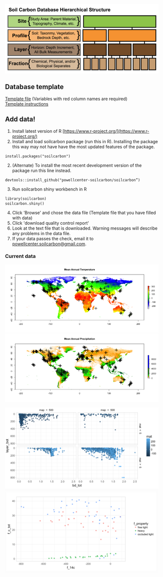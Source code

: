 ![](site_files/assets/images/structure.png)

## Database template
[Template file](https://github.com/powellcenter-soilcarbon/soilcarbon/raw/master/inst/extdata/Master_template.xlsx) (Variables with red column names are required)  
[Template instructions](/site_files/Template_info.html)

## Add data!

1. Install latest version of R [https://www.r-project.org/](https://www.r-project.org/)
2. Install and load soilcarbon package (run this in R). Installing the package this way may not have have the most updated features of the package.
```{r}
install.packages("soilcarbon")
```
2. (Alternate) To  install the most recent development version of the package run this line instead.
```{r}
devtools::install_github("powellcenter-soilcarbon/soilcarbon”)
```
3. Run soilcarbon shiny workbench in R
```{r}
library(soilcarbon)
soilcarbon.shiny()
```
4. Click 'Browse' and chose the data file (Template file that you have filled with data) 
5. Click 'download quality control report' 
6. Look at the text file that is downloaded. Warning messages will describe any problems in the data file.
7. If your data passes the check, email it to powellcenter.soilcarbon@gmail.com.

### Current data

![](site_files/assets/images/mat.png)
![](site_files/assets/images/map.png)



![](site_files/assets/images/layerplot.png)
![](site_files/assets/images/fractionplot.png)


